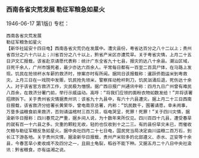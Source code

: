 ### 西南各省灾荒发展  勒征军粮急如星火

1946-06-17
第1版()
专栏：

    西南各省灾荒发展
    勒征军粮急如星火
    【新华社延安十四日电】西南各省灾荒仍在发展中。漕灾县份，粤省达百分之八十二以上；贵州省百分之六十六以上；川省百分之八十以上，黔省产米区亦遭荒旱。关于粤省灾情，上月二十五日沪文汇报载，该省赴京请愿代表称：统计广东全省九十七县，报灾的达八十余县。潮汕区域，日死千余人，广州市饿死者，最少亦达六百余人。平常每日都有一百至二百具尸体，在马路上发现。饥民在抢领杯水车薪的救济时，惨案亦时有所闻。据同日该报载称：暹跃侨胞运米到粤救灾。上月三日在一戏院中发赈，饥民抢先领米，警察挥动枪杆刺刀，饥民汹涌后退，死伤达十余人。对于该省官方救济工作，灾民极为憎恨。据广西日报广州通讯中称：四月九日广州曾有难民八百余，在救济分署门前，举行示威运动。高呼：“将我们应领的面粉衣物如数发给！”并将该署招牌拆下。关于贵州省灾情据贵州讯：该省九十九县中，有六十六县遭灾。据上月二十三日西南日报载，该省救济分给署长黄荣华，曾电南京总署，内称：“饥民数千，围署请愿，幸未闹事，万垦多运粮食前来救济，否则请运棺材三百万具，临电哭呈，死罪！死罪！”关于四川灾情，据渝新华日报称：四川春荒之严重，据乡间人说，为十数年来所仅见。四川百四十几县，遭受春旱的就有百一十六县之多。灾重的颗粒无收，轻的也仅收到十之二三。有的县份旱灾未已，而催收欠粮与勒征军粮反急如星火。据中央社四月二十七日电，国民党当局决定由川运粮二百万石，到长江下游各地。关于贵州灾情，据渝新华日报载，贵州产米较多的北部遵义、赤水、正安等十余县，今春苦旱小麦收成不及四分之一，且田土龟裂，稻谷不能下种。又据五月二十八日中央社渝讯：黔省粮食，亦有运湘之说。
